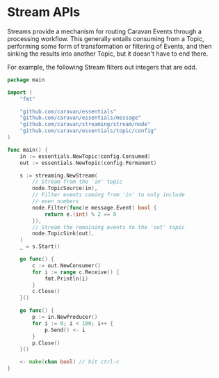 # Stream APIs

Streams provide a mechanism for routing Caravan Events through a processing workflow. This generally entails consuming from a Topic, performing some form of transformation or filtering of Events, and then sinking the results into another Topic, but it doesn't have to end there.

For example, the following Stream filters out integers that are odd.

```go
package main

import (
    "fmt"

    "github.com/caravan/essentials"
	"github.com/caravan/essentials/message"
    "github.com/caravan/streaming/stream/node"
    "github.com/caravan/essentials/topic/config"
)

func main() {
    in := essentials.NewTopic(config.Consumed)
    out := essentials.NewTopic(config.Permanent)

    s := streaming.NewStream(
        // Stream from the 'in' topic
        node.TopicSource(in),
        // Filter events coming from 'in' to only include
        // even numbers
        node.Filter(func(e message.Event) bool {
            return e.(int) % 2 == 0
        }),
        // Stream the remaining events to the 'out' topic
        node.TopicSink(out),
    )
    _ = s.Start()

    go func() {
        c := out.NewConsumer()
        for i := range c.Receive() {
            fmt.Println(i)
        }
        c.Close()
    }()

    go func() {
        p := in.NewProducer()
        for i := 0; i < 100; i++ {
			p.Send() <- i
        }
        p.Close()
    }()

    <- make(chan bool) // hit ctrl-c
}
```
